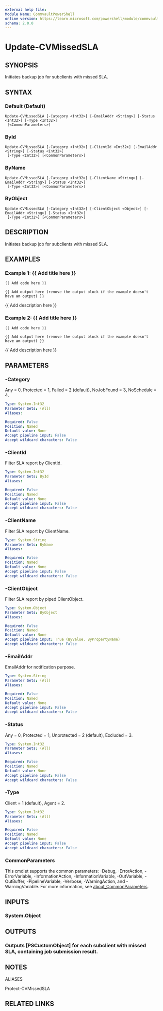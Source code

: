 ```yaml
---
external help file:
Module Name: CommvaultPowerShell
online version: https://learn.microsoft.com/powershell/module/commvaultpowershell/update-cvmissedsla
schema: 2.0.0
---
```


# Update-CVMissedSLA

## SYNOPSIS
Initiates backup job for subclients with missed SLA.

## SYNTAX

### Default (Default)
```
Update-CVMissedSLA [-Category <Int32>] [-EmailAddr <String>] [-Status <Int32>] [-Type <Int32>]
 [<CommonParameters>]
```

### ById
```
Update-CVMissedSLA [-Category <Int32>] [-ClientId <Int32>] [-EmailAddr <String>] [-Status <Int32>]
 [-Type <Int32>] [<CommonParameters>]
```

### ByName
```
Update-CVMissedSLA [-Category <Int32>] [-ClientName <String>] [-EmailAddr <String>] [-Status <Int32>]
 [-Type <Int32>] [<CommonParameters>]
```

### ByObject
```
Update-CVMissedSLA [-Category <Int32>] [-ClientObject <Object>] [-EmailAddr <String>] [-Status <Int32>]
 [-Type <Int32>] [<CommonParameters>]
```

## DESCRIPTION
Initiates backup job for subclients with missed SLA.

## EXAMPLES

### Example 1: {{ Add title here }}
```powershell
{{ Add code here }}
```

```output
{{ Add output here (remove the output block if the example doesn't have an output) }}
```

{{ Add description here }}

### Example 2: {{ Add title here }}
```powershell
{{ Add code here }}
```

```output
{{ Add output here (remove the output block if the example doesn't have an output) }}
```

{{ Add description here }}

## PARAMETERS

### -Category
Any = 0, Protected = 1, Failed = 2 (default), NoJobFound = 3, NoSchedule = 4.

```yaml
Type: System.Int32
Parameter Sets: (All)
Aliases:

Required: False
Position: Named
Default value: None
Accept pipeline input: False
Accept wildcard characters: False
```

### -ClientId
Filter SLA report by ClientId.

```yaml
Type: System.Int32
Parameter Sets: ById
Aliases:

Required: False
Position: Named
Default value: None
Accept pipeline input: False
Accept wildcard characters: False
```

### -ClientName
Filter SLA report by ClientName.

```yaml
Type: System.String
Parameter Sets: ByName
Aliases:

Required: False
Position: Named
Default value: None
Accept pipeline input: False
Accept wildcard characters: False
```

### -ClientObject
Filter SLA report by piped ClientObject.

```yaml
Type: System.Object
Parameter Sets: ByObject
Aliases:

Required: False
Position: Named
Default value: None
Accept pipeline input: True (ByValue, ByPropertyName)
Accept wildcard characters: False
```

### -EmailAddr
EmailAddr for notification purpose.

```yaml
Type: System.String
Parameter Sets: (All)
Aliases:

Required: False
Position: Named
Default value: None
Accept pipeline input: False
Accept wildcard characters: False
```

### -Status
Any = 0, Protected = 1, Unprotected = 2 (default), Excluded = 3.

```yaml
Type: System.Int32
Parameter Sets: (All)
Aliases:

Required: False
Position: Named
Default value: None
Accept pipeline input: False
Accept wildcard characters: False
```

### -Type
Client = 1 (default), Agent = 2.

```yaml
Type: System.Int32
Parameter Sets: (All)
Aliases:

Required: False
Position: Named
Default value: None
Accept pipeline input: False
Accept wildcard characters: False
```

### CommonParameters
This cmdlet supports the common parameters: -Debug, -ErrorAction, -ErrorVariable, -InformationAction, -InformationVariable, -OutVariable, -OutBuffer, -PipelineVariable, -Verbose, -WarningAction, and -WarningVariable. For more information, see [about_CommonParameters](http://go.microsoft.com/fwlink/?LinkID=113216).

## INPUTS

### System.Object

## OUTPUTS

### Outputs [PSCustomObject] for each subclient with missed SLA, containing job submission result.

## NOTES

ALIASES

Protect-CVMissedSLA

## RELATED LINKS

